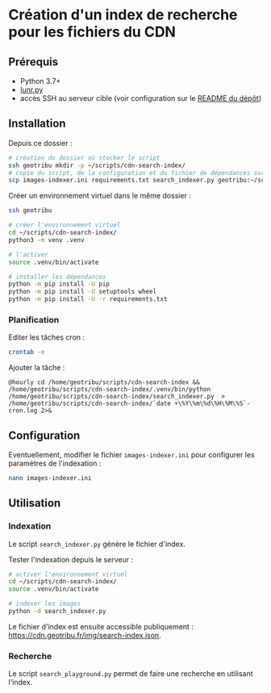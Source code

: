 # Création d'un index de recherche pour les fichiers du CDN

## Prérequis

- Python 3.7+
- [lunr.py](https://lunr.readthedocs.io/)
- accès SSH au serveur cible (voir configuration sur le [README du dépôt](../README.md))

## Installation

Depuis ce dossier :

```bash
# création du dossier où stocker le script
ssh geotribu mkdir -p ~/scripts/cdn-search-index/
# copie du script, de la configuration et du fichier de dépendances sur le serveur
scp images-indexer.ini requirements.txt search_indexer.py geotribu:~/scripts/cdn-search-index/
```

Créer un environnement virtuel dans le même dossier :

```bash
ssh geotribu

# créer l'environnement virtuel
cd ~/scripts/cdn-search-index/
python3 -m venv .venv

# l'activer
source .venv/bin/activate

# installer les dépendances
python -m pip install -U pip
python -m pip install -U setuptools wheel
python -m pip install -U -r requirements.txt
```

### Planification

Editer les tâches cron :

```sh
crontab -e
```

Ajouter la tâche :

```cron
@hourly cd /home/geotribu/scripts/cdn-search-index && /home/geotribu/scripts/cdn-search-index/.venv/bin/python /home/geotribu/scripts/cdn-search-index/search_indexer.py  > /home/geotribu/scripts/cdn-search-index/`date +\%Y\%m\%d\%H\%M\%S`-cron.log 2>&
```

## Configuration

Eventuellement, modifier le fichier `images-indexer.ini` pour configurer les paramètres de l'indexation :

```bash
nano images-indexer.ini
```

## Utilisation

### Indexation

Le script `search_indexer.py` génère le fichier d'index.

Tester l'indexation depuis le serveur :

```bash
# activer l'environnement virtuel
cd ~/scripts/cdn-search-index/
source .venv/bin/activate

# indexer les images
python -d search_indexer.py
```

Le fichier d'index est ensuite accessible publiquement : <https://cdn.geotribu.fr/img/search-index.json>.

### Recherche

Le script `search_playground.py` permet de faire une recherche en utilisant l'index.
